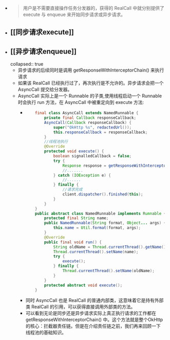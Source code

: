 - > 用户是不需要直接操作任务分发器的，获得的 RealCall 中就分别提供了 execute 与 enqueue 来开始同步请求或异步请求。
- ## [[同步请求execute]]
- ## [[异步请求enqueue]]
  collapsed:: true
	- 异步请求的后续同时是调用 getResponseWithInterceptorChain() 来执行请求
	- 如果该 RealCall 已经执行过了，再次执行是不允许的。异步请求会把一个 AsyncCall 提交给分发器。
	- AsyncCall 实际上是一个 Runnable 的子类,使用线程启动一个 Runnable 时会执行 run 方法，在 AsyncCall 中被重定向到 execute 方法:
		- ```java
		      final class AsyncCall extends NamedRunnable {
		          private final Callback responseCallback;
		          AsyncCall(Callback responseCallback) {
		              super("OkHttp %s", redactedUrl());
		              this.responseCallback = responseCallback;
		          }
		          //线程池执行
		          @Override
		          protected void execute() {
		              boolean signalledCallback = false;
		              try {
		                  Response response = getResponseWithInterceptorChain();
		                  //.......
		              } catch (IOException e) {
		                  //......
		              } finally {
		                  //请求完成
		                  client.dispatcher().finished(this);
		              }
		          }
		      }
		      public abstract class NamedRunnable implements Runnable {
		          protected final String name;
		          public NamedRunnable(String format, Object... args) {
		              this.name = Util.format(format, args);
		          }
		          @Override
		          public final void run() {
		              String oldName = Thread.currentThread().getName();
		              Thread.currentThread().setName(name);
		              try {
		                  execute();
		              } finally {
		                  Thread.currentThread().setName(oldName);
		              }
		          }
		          protected abstract void execute();
		      }
		  ```
		- 同时 AsyncCall 也是 RealCall 的普通内部类，这意味着它是持有外部类 RealCall 的引用，可以获得直接调用外部类的方法。
		- 可以看到无论是同步还是异步请求实际上真正执行请求的工作都在getResponseWithInterceptorChain() 中。这个方法就是整个OkHttp的核心：拦截器责任链。但是在介绍责任链之前，我们再来回顾一下线程池的基础知识。